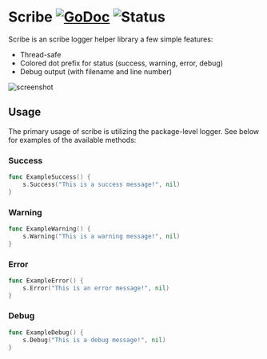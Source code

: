 # Scribe [![GoDoc](https://godoc.org/github.com/hatchify/scribe?status.svg)](https://godoc.org/github.com/hatchify/scribe) ![Status](https://img.shields.io/badge/status-beta-yellow.svg)
Scribe is an scribe logger helper library a few simple features:

* Thread-safe
* Colored dot prefix for status (success, warning, error, debug)
* Debug output (with filename and line number)

![screenshot](https://github.com/hatchify/scribe/blob/master/screenshot.png?raw=true "Screenshot of scribe")

## Usage
The primary usage of scribe is utilizing the package-level logger. See below for examples of the available methods:

### Success
```go 
func ExampleSuccess() {
	s.Success("This is a success message!", nil)
}
```

### Warning
```go 
func ExampleWarning() {
	s.Warning("This is a warning message!", nil)
}
```

### Error
```go 
func ExampleError() {
	s.Error("This is an error message!", nil)
}
```

### Debug
```go 
func ExampleDebug() {
	s.Debug("This is a debug message!", nil)
}
```










